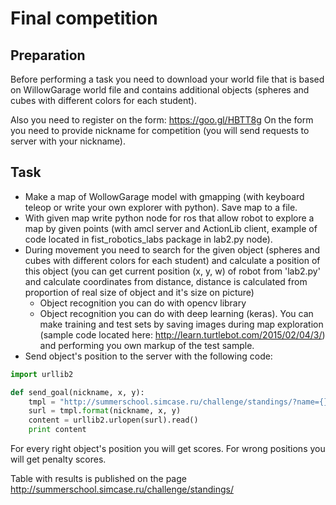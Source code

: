 # Final competition
## Preparation
Before performing a task you need to download your world file that is based on WillowGarage world file and contains additional objects (spheres and cubes with different colors for each student).

Also you need to register on the form: https://goo.gl/HBTT8g
On the form you need to provide nickname for competition (you will send requests to server with your nickname).

## Task
* Make a map of WollowGarage model with gmapping (with keyboard teleop or write your own explorer with python). Save map to a file.
* With given map write python node for ros that allow robot to explore a map by given points (with amcl server and ActionLib client, example of code located in fist_robotics_labs package in lab2.py node).
* During movement you need to search for the given object (spheres and cubes with different colors for each student) and calculate a position of this object (you can get current position (x, y, w) of robot from 'lab2.py' and calculate coordinates from distance, distance is calculated from proportion of real size of object and it's size on picture)
	* Object recognition you can do with opencv library
	* Object recognition you can do with deep learning (keras). You can make training and test sets by saving images during map exploration (sample code located here: http://learn.turtlebot.com/2015/02/04/3/) and performing you own markup of the test sample.
* Send object's position to the server with the following code:
```python
import urllib2

def send_goal(nickname, x, y):
	tmpl = "http://summerschool.simcase.ru/challenge/standings/?name={}&x={}&y={}"
	surl = tmpl.format(nickname, x, y)
	content = urllib2.urlopen(surl).read()
	print content
```
For every right object's position you will get scores. For wrong positions you will get penalty scores.   

Table with results is published on the page http://summerschool.simcase.ru/challenge/standings/